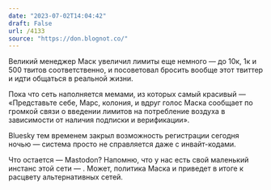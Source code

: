 ```yaml
---
date: "2023-07-02T14:04:42"
draft: False
url: /4133
source: "https://don.blognot.co/"
---
```


Великий менеджер Маск увеличил лимиты еще немного — до 10к, 1к и 500 твитов соответственно, и посоветовал бросить вообще этот твиттер и идти общаться в реальной жизни.

Пока что сеть наполняется мемами, из которых самый красивый — «Представьте себе, Марс, колония, и вдруг голос Маска сообщает по громкой связи о введении лимитов на потребление воздуха в зависимости от наличия подписки и верификации».

Bluesky тем временем закрыл возможность регистрации сегодня ночью — система просто не справляется даже с инвайт-кодами.

Что остается — Mastodon? Напомню, что у нас есть свой маленький инстанс этой сети — . Может, политика Маска и приведет в итоге к расцвету альтернативных сетей.
